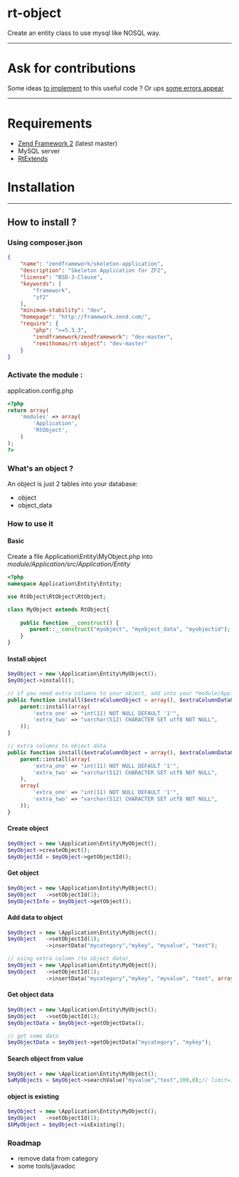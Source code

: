 rt-object 
==========

Create an entity class to use mysql like NOSQL way.

---------------------------------------
# Ask for contributions
Some ideas [to implement](https://github.com/remithomas/rt-object/pulls) to this useful code ? Or ups [some errors appear](https://github.com/remithomas/rt-object/issues) 

---------------------------------------
# Requirements

* [Zend Framework 2](https://github.com/zendframework/zf2) (latest master)
* MySQL server
* [RtExtends](https://github.com/remithomas/rt-extends)

# Installation
---------------------------------------
## How to install ?

### Using composer.json

```json
{
    "name": "zendframework/skeleton-application",
    "description": "Skeleton Application for ZF2",
    "license": "BSD-3-Clause",
    "keywords": [
        "framework",
        "zf2"
    ],
    "minimum-stability": "dev",
    "homepage": "http://framework.zend.com/",
    "require": {
        "php": ">=5.3.3",
        "zendframework/zendframework": "dev-master",
        "remithomas/rt-object": "dev-master"
    }
}
```

### Activate the module :

application.config.php
```php
<?php
return array(
    'modules' => array(
        'Application',
        'RtObject',
    )
);
?>
```

### What's an object ?

An object is just 2 tables into your database:
* object
* object_data

### How to use it

#### Basic
Create a file Application\Entity\MyObject.php into *module/Application/src/Application/Entity*

```php
<?php
namespace Application\Entity\Entity;

use RtObject\RtObject\RtObject;

class MyObject extends RtObject{
    
    public function __construct() {
       parent::__construct("myobject", "myobject_data", "myobjectid");
    }
}

```

#### Install object
```php
$myObject = new \Application\Entity\MyObject();
$myObject->install();

// if you need extra columns to your object, add into your *module/Application/src/Application/Entity/MyObject.php* this code
public function install($extraColumnObject = array(), $extraColumnDataObject = array(), $extraTableObject = '', $extraTableDataObject = '') {
    parent::install(array(
        'extra_one' => "int(11) NOT NULL DEFAULT '1'",
        'extra_two' => "varchar(512) CHARACTER SET utf8 NOT NULL",
    ));
}

// extra columns to object data
public function install($extraColumnObject = array(), $extraColumnDataObject = array(), $extraTableObject = '', $extraTableDataObject = '') {
    parent::install(array(
        'extra_one' => "int(11) NOT NULL DEFAULT '1'",
        'extra_two' => "varchar(512) CHARACTER SET utf8 NOT NULL",
    ),
    array(
        'extra_one' => "int(11) NOT NULL DEFAULT '1'",
        'extra_two' => "varchar(512) CHARACTER SET utf8 NOT NULL",
    ));
}
```

#### Create object
```php
$myObject = new \Application\Entity\MyObject();
$myObject->createObject();
$myObjectId = $myObject->getObjectId();
```

#### Get object
```php
$myObject = new \Application\Entity\MyObject();
$myObject   ->setObjectId(1);
$myObjectInfo = $myObject->getObject();
```

#### Add data to object
```php
$myObject = new \Application\Entity\MyObject();
$myObject   ->setObjectId(1);
            ->insertData("mycategory","mykey", "myvalue", "text");

// using extra column (to object data)
$myObject = new \Application\Entity\MyObject();
$myObject   ->setObjectId(1);
            ->insertData("mycategory","mykey", "myvalue", "text", array("extra_one"=>1234));
```

#### Get object data
```php
$myObject = new \Application\Entity\MyObject();
$myObject   ->setObjectId(1);
$myObjectData = $myObject->getObjectData();

// get some data
$myObjectData = $myObject->getObjectData("mycategory", "mykey");
```
#### Search object from value
```php
$myObject = new \Application\Entity\MyObject();
$aMyObjects = $myObject->searchValue("myvalue","text",100,0);// limit=100 && offset=0
```

#### object is existing
```php
$myObject = new \Application\Entity\MyObject();
$myObject   ->setObjectId(1);
$bMyObject = $myObject->isExisting();
```


### Roadmap

* remove data from category
* some tools/javadoc